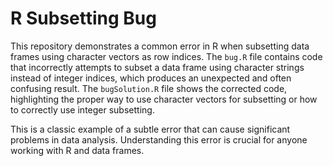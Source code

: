 # R Subsetting Bug

This repository demonstrates a common error in R when subsetting data frames using character vectors as row indices. The `bug.R` file contains code that incorrectly attempts to subset a data frame using character strings instead of integer indices, which produces an unexpected and often confusing result.  The `bugSolution.R` file shows the corrected code, highlighting the proper way to use character vectors for subsetting or how to correctly use integer subsetting. 

This is a classic example of a subtle error that can cause significant problems in data analysis. Understanding this error is crucial for anyone working with R and data frames.